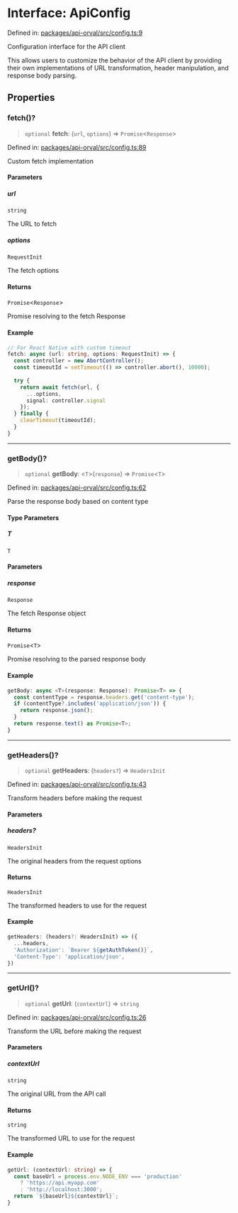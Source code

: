 # Interface: ApiConfig

Defined in: [packages/api-orval/src/config.ts:9](https://github.com/the-inconvenience-store/mono-example/blob/d567288f2dff3ffa4a2fdf7eb46acac0b7cd0929/packages/api-orval/src/config.ts#L9)

Configuration interface for the API client

This allows users to customize the behavior of the API client by providing
their own implementations of URL transformation, header manipulation, and response body parsing.

## Properties

### fetch()?

> `optional` **fetch**: (`url`, `options`) => `Promise`\<`Response`\>

Defined in: [packages/api-orval/src/config.ts:89](https://github.com/the-inconvenience-store/mono-example/blob/d567288f2dff3ffa4a2fdf7eb46acac0b7cd0929/packages/api-orval/src/config.ts#L89)

Custom fetch implementation

#### Parameters

##### url

`string`

The URL to fetch

##### options

`RequestInit`

The fetch options

#### Returns

`Promise`\<`Response`\>

Promise resolving to the fetch Response

#### Example

```typescript
// For React Native with custom timeout
fetch: async (url: string, options: RequestInit) => {
  const controller = new AbortController();
  const timeoutId = setTimeout(() => controller.abort(), 10000);
  
  try {
    return await fetch(url, {
      ...options,
      signal: controller.signal
    });
  } finally {
    clearTimeout(timeoutId);
  }
}
```

***

### getBody()?

> `optional` **getBody**: \<`T`\>(`response`) => `Promise`\<`T`\>

Defined in: [packages/api-orval/src/config.ts:62](https://github.com/the-inconvenience-store/mono-example/blob/d567288f2dff3ffa4a2fdf7eb46acac0b7cd0929/packages/api-orval/src/config.ts#L62)

Parse the response body based on content type

#### Type Parameters

##### T

`T`

#### Parameters

##### response

`Response`

The fetch Response object

#### Returns

`Promise`\<`T`\>

Promise resolving to the parsed response body

#### Example

```typescript
getBody: async <T>(response: Response): Promise<T> => {
  const contentType = response.headers.get('content-type');
  if (contentType?.includes('application/json')) {
    return response.json();
  }
  return response.text() as Promise<T>;
}
```

***

### getHeaders()?

> `optional` **getHeaders**: (`headers?`) => `HeadersInit`

Defined in: [packages/api-orval/src/config.ts:43](https://github.com/the-inconvenience-store/mono-example/blob/d567288f2dff3ffa4a2fdf7eb46acac0b7cd0929/packages/api-orval/src/config.ts#L43)

Transform headers before making the request

#### Parameters

##### headers?

`HeadersInit`

The original headers from the request options

#### Returns

`HeadersInit`

The transformed headers to use for the request

#### Example

```typescript
getHeaders: (headers?: HeadersInit) => ({
  ...headers,
  'Authorization': `Bearer ${getAuthToken()}`,
  'Content-Type': 'application/json',
})
```

***

### getUrl()?

> `optional` **getUrl**: (`contextUrl`) => `string`

Defined in: [packages/api-orval/src/config.ts:26](https://github.com/the-inconvenience-store/mono-example/blob/d567288f2dff3ffa4a2fdf7eb46acac0b7cd0929/packages/api-orval/src/config.ts#L26)

Transform the URL before making the request

#### Parameters

##### contextUrl

`string`

The original URL from the API call

#### Returns

`string`

The transformed URL to use for the request

#### Example

```typescript
getUrl: (contextUrl: string) => {
  const baseUrl = process.env.NODE_ENV === 'production' 
    ? 'https://api.myapp.com' 
    : 'http://localhost:3000';
  return `${baseUrl}${contextUrl}`;
}
```
